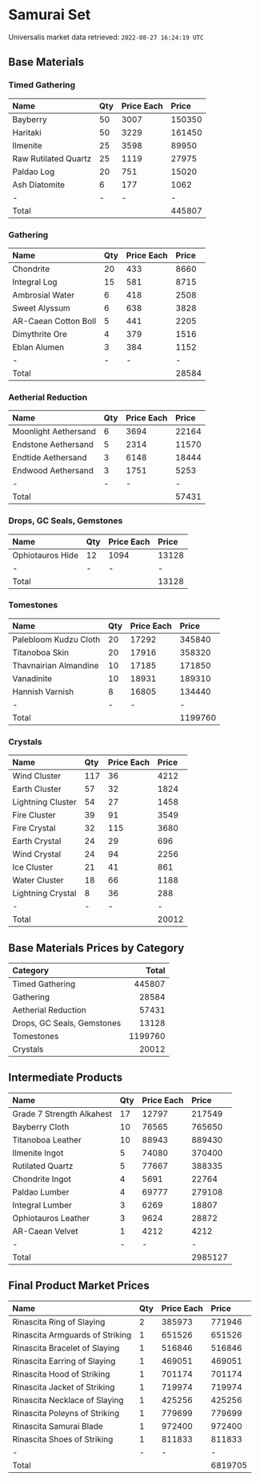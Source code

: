 # Samurai Set

Universalis market data retrieved: `2022-08-27 16:24:19 UTC`

## Base Materials

### Timed Gathering

| Name                 | Qty   | Price Each   | Price   |
|:---------------------|:------|:-------------|:--------|
| Bayberry             | 50    | 3007         | 150350  |
| Haritaki             | 50    | 3229         | 161450  |
| Ilmenite             | 25    | 3598         | 89950   |
| Raw Rutilated Quartz | 25    | 1119         | 27975   |
| Paldao Log           | 20    | 751          | 15020   |
| Ash Diatomite        | 6     | 177          | 1062    |
| -                    | -     | -            | -       |
| Total                |       |              | 445807  |

### Gathering

| Name                 | Qty   | Price Each   | Price   |
|:---------------------|:------|:-------------|:--------|
| Chondrite            | 20    | 433          | 8660    |
| Integral Log         | 15    | 581          | 8715    |
| Ambrosial Water      | 6     | 418          | 2508    |
| Sweet Alyssum        | 6     | 638          | 3828    |
| AR-Caean Cotton Boll | 5     | 441          | 2205    |
| Dimythrite Ore       | 4     | 379          | 1516    |
| Eblan Alumen         | 3     | 384          | 1152    |
| -                    | -     | -            | -       |
| Total                |       |              | 28584   |

### Aetherial Reduction

| Name                 | Qty   | Price Each   | Price   |
|:---------------------|:------|:-------------|:--------|
| Moonlight Aethersand | 6     | 3694         | 22164   |
| Endstone Aethersand  | 5     | 2314         | 11570   |
| Endtide Aethersand   | 3     | 6148         | 18444   |
| Endwood Aethersand   | 3     | 1751         | 5253    |
| -                    | -     | -            | -       |
| Total                |       |              | 57431   |

### Drops, GC Seals, Gemstones

| Name             | Qty   | Price Each   | Price   |
|:-----------------|:------|:-------------|:--------|
| Ophiotauros Hide | 12    | 1094         | 13128   |
| -                | -     | -            | -       |
| Total            |       |              | 13128   |

### Tomestones

| Name                  | Qty   | Price Each   | Price   |
|:----------------------|:------|:-------------|:--------|
| Palebloom Kudzu Cloth | 20    | 17292        | 345840  |
| Titanoboa Skin        | 20    | 17916        | 358320  |
| Thavnairian Almandine | 10    | 17185        | 171850  |
| Vanadinite            | 10    | 18931        | 189310  |
| Hannish Varnish       | 8     | 16805        | 134440  |
| -                     | -     | -            | -       |
| Total                 |       |              | 1199760 |

### Crystals

| Name              | Qty   | Price Each   | Price   |
|:------------------|:------|:-------------|:--------|
| Wind Cluster      | 117   | 36           | 4212    |
| Earth Cluster     | 57    | 32           | 1824    |
| Lightning Cluster | 54    | 27           | 1458    |
| Fire Cluster      | 39    | 91           | 3549    |
| Fire Crystal      | 32    | 115          | 3680    |
| Earth Crystal     | 24    | 29           | 696     |
| Wind Crystal      | 24    | 94           | 2256    |
| Ice Cluster       | 21    | 41           | 861     |
| Water Cluster     | 18    | 66           | 1188    |
| Lightning Crystal | 8     | 36           | 288     |
| -                 | -     | -            | -       |
| Total             |       |              | 20012   |

## Base Materials Prices by Category

| Category                   |   Total |
|:---------------------------|--------:|
| Timed Gathering            |  445807 |
| Gathering                  |   28584 |
| Aetherial Reduction        |   57431 |
| Drops, GC Seals, Gemstones |   13128 |
| Tomestones                 | 1199760 |
| Crystals                   |   20012 |

## Intermediate Products

| Name                      | Qty   | Price Each   | Price   |
|:--------------------------|:------|:-------------|:--------|
| Grade 7 Strength Alkahest | 17    | 12797        | 217549  |
| Bayberry Cloth            | 10    | 76565        | 765650  |
| Titanoboa Leather         | 10    | 88943        | 889430  |
| Ilmenite Ingot            | 5     | 74080        | 370400  |
| Rutilated Quartz          | 5     | 77667        | 388335  |
| Chondrite Ingot           | 4     | 5691         | 22764   |
| Paldao Lumber             | 4     | 69777        | 279108  |
| Integral Lumber           | 3     | 6269         | 18807   |
| Ophiotauros Leather       | 3     | 9624         | 28872   |
| AR-Caean Velvet           | 1     | 4212         | 4212    |
| -                         | -     | -            | -       |
| Total                     |       |              | 2985127 |

## Final Product Market Prices

| Name                            | Qty   | Price Each   | Price   |
|:--------------------------------|:------|:-------------|:--------|
| Rinascita Ring of Slaying       | 2     | 385973       | 771946  |
| Rinascita Armguards of Striking | 1     | 651526       | 651526  |
| Rinascita Bracelet of Slaying   | 1     | 516846       | 516846  |
| Rinascita Earring of Slaying    | 1     | 469051       | 469051  |
| Rinascita Hood of Striking      | 1     | 701174       | 701174  |
| Rinascita Jacket of Striking    | 1     | 719974       | 719974  |
| Rinascita Necklace of Slaying   | 1     | 425256       | 425256  |
| Rinascita Poleyns of Striking   | 1     | 779699       | 779699  |
| Rinascita Samurai Blade         | 1     | 972400       | 972400  |
| Rinascita Shoes of Striking     | 1     | 811833       | 811833  |
| -                               | -     | -            | -       |
| Total                           |       |              | 6819705 |